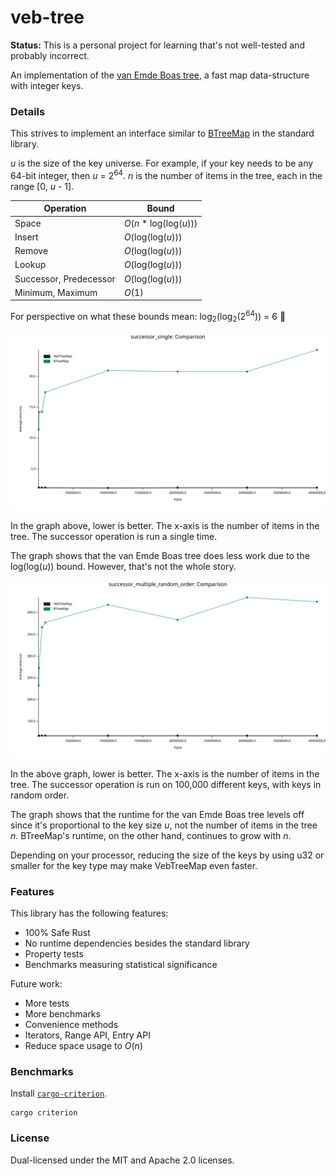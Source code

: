 # veb-tree

**Status:** This is a personal project for learning that's not well-tested and
probably incorrect.

An implementation of the [van Emde Boas tree][veb-tree], a fast map
data-structure with integer keys.

[veb-tree]: https://en.wikipedia.org/wiki/Van_Emde_Boas_tree

### Details

This strives to implement an interface similar to [BTreeMap][btree-map-docs] in
the standard library.

_u_ is the size of the key universe.  For example, if your key needs to be any
64-bit integer, then _u_ = 2<sup>64</sup>.  _n_ is the number of items in the
tree, each in the range [0, _u_ - 1].

Operation|Bound|
---|---
Space|_O_(_n_ * log(log(_u_)))|
Insert|_O_(log(log(_u_)))|
Remove|_O_(log(log(_u_)))|
Lookup|_O_(log(log(_u_)))|
Successor, Predecessor|_O_(log(log(_u_)))|
Minimum, Maximum|_O_(1)|

For perspective on what these bounds mean: log<sub>2</sub>(log<sub>2</sub>(2<sup>64</sup>)) = 6 🤯

![Single Run of Successor Comparison with BTreeMap](/doc/successor_single_comparison.svg)

In the graph above, lower is better.  The x-axis is the number of items in the
tree.  The successor operation is run a single time.

The graph shows that the van Emde Boas tree does less work due to the
log(log(_u_)) bound.  However, that's not the whole story.

![Multiple Runs of Successor Comparison with BTreeMap](/doc/successor_multiple_random_order_comparison.svg)

In the above graph, lower is better.  The x-axis is the number of items in the
tree.  The successor operation is run on 100,000 different keys, with keys in
random order.

The graph shows that the runtime for the van Emde Boas tree levels off since
it's proportional to the key size _u_, not the number of items in the tree _n_.
BTreeMap's runtime, on the other hand, continues to grow with _n_.

Depending on your processor, reducing the size of the keys by using u32 or
smaller for the key type may make VebTreeMap even faster.

[btree-map-docs]: https://doc.rust-lang.org/std/collections/struct.BTreeMap.html

### Features

This library has the following features:

- 100% Safe Rust
- No runtime dependencies besides the standard library
- Property tests
- Benchmarks measuring statistical significance

Future work:

- More tests
- More benchmarks
- Convenience methods
- Iterators, Range API, Entry API
- Reduce space usage to _O_(_n_)

### Benchmarks

Install [`cargo-criterion`](https://github.com/bheisler/cargo-criterion).

```shell
cargo criterion
```

### License

Dual-licensed under the MIT and Apache 2.0 licenses.
